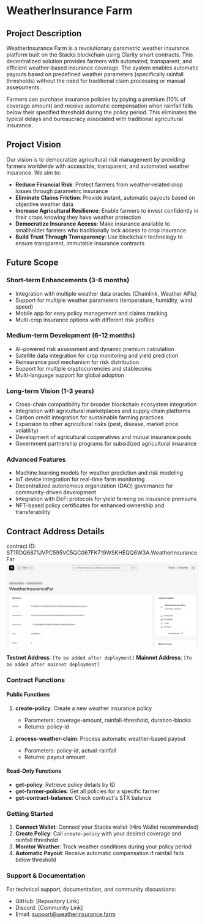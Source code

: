 # WeatherInsurance Farm

## Project Description

WeatherInsurance Farm is a revolutionary parametric weather insurance platform built on the Stacks blockchain using Clarity smart contracts. This decentralized solution provides farmers with automated, transparent, and efficient weather-based insurance coverage. The system enables automatic payouts based on predefined weather parameters (specifically rainfall thresholds) without the need for traditional claim processing or manual assessments.

Farmers can purchase insurance policies by paying a premium (10% of coverage amount) and receive automatic compensation when rainfall falls below their specified threshold during the policy period. This eliminates the typical delays and bureaucracy associated with traditional agricultural insurance.

## Project Vision

Our vision is to democratize agricultural risk management by providing farmers worldwide with accessible, transparent, and automated weather insurance. We aim to:

- **Reduce Financial Risk**: Protect farmers from weather-related crop losses through parametric insurance
- **Eliminate Claims Friction**: Provide instant, automatic payouts based on objective weather data
- **Increase Agricultural Resilience**: Enable farmers to invest confidently in their crops knowing they have weather protection
- **Democratize Insurance Access**: Make insurance available to smallholder farmers who traditionally lack access to crop insurance
- **Build Trust Through Transparency**: Use blockchain technology to ensure transparent, immutable insurance contracts

## Future Scope

### Short-term Enhancements (3-6 months)
- Integration with multiple weather data oracles (Chainlink, Weather APIs)
- Support for multiple weather parameters (temperature, humidity, wind speed)
- Mobile app for easy policy management and claims tracking
- Multi-crop insurance options with different risk profiles

### Medium-term Development (6-12 months)
- AI-powered risk assessment and dynamic premium calculation
- Satellite data integration for crop monitoring and yield prediction
- Reinsurance pool mechanism for risk distribution
- Support for multiple cryptocurrencies and stablecoins
- Multi-language support for global adoption

### Long-term Vision (1-3 years)
- Cross-chain compatibility for broader blockchain ecosystem integration
- Integration with agricultural marketplaces and supply chain platforms
- Carbon credit integration for sustainable farming practices
- Expansion to other agricultural risks (pest, disease, market price volatility)
- Development of agricultural cooperatives and mutual insurance pools
- Government partnership programs for subsidized agricultural insurance

### Advanced Features
- Machine learning models for weather prediction and risk modeling
- IoT device integration for real-time farm monitoring
- Decentralized autonomous organization (DAO) governance for community-driven development
- Integration with DeFi protocols for yield farming on insurance premiums
- NFT-based policy certificates for enhanced ownership and transferability

## Contract Address Details

contract ID: ST1RDQ6871JVPC595VC5QC067FK719WSKHEQQ6W3A.WeatherInsuranceFar\
![alt text](image.png)

**Testnet Address**: `[To be added after deployment]`
**Mainnet Address**: `[To be added after mainnet deployment]`

### Contract Functions

#### Public Functions
1. **create-policy**: Create a new weather insurance policy
   - Parameters: coverage-amount, rainfall-threshold, duration-blocks
   - Returns: policy-id

2. **process-weather-claim**: Process automatic weather-based payout
   - Parameters: policy-id, actual-rainfall
   - Returns: payout amount

#### Read-Only Functions
- **get-policy**: Retrieve policy details by ID
- **get-farmer-policies**: Get all policies for a specific farmer
- **get-contract-balance**: Check contract's STX balance

### Getting Started

1. **Connect Wallet**: Connect your Stacks wallet (Hiro Wallet recommended)
2. **Create Policy**: Call `create-policy` with your desired coverage and rainfall threshold
3. **Monitor Weather**: Track weather conditions during your policy period
4. **Automatic Payout**: Receive automatic compensation if rainfall falls below threshold

### Support & Documentation

For technical support, documentation, and community discussions:
- GitHub: [Repository Link]
- Discord: [Community Link]
- Email: support@weatherinsurance.farm